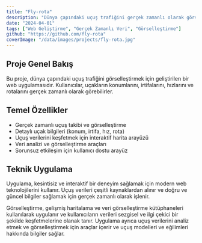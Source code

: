 ```yaml
---
title: "Fly-rota"
description: "Dünya çapındaki uçuş trafiğini gerçek zamanlı olarak görselleştiren bir web uygulaması."
date: "2024-04-01"
tags: ["Web Geliştirme", "Gerçek Zamanlı Veri", "Görselleştirme"]
github: "https://github.com/fly-rota"
coverImage: "/data/images/projects/fly-rota.jpg"
---
```


## Proje Genel Bakış

Bu proje, dünya çapındaki uçuş trafiğini görselleştirmek için geliştirilen bir web uygulamasıdır. Kullanıcılar, uçakların konumlarını, irtifalarını, hızlarını ve rotalarını gerçek zamanlı olarak görebilirler.

## Temel Özellikler

- Gerçek zamanlı uçuş takibi ve görselleştirme
- Detaylı uçak bilgileri (konum, irtifa, hız, rota)
- Uçuş verilerini keşfetmek için interaktif harita arayüzü
- Veri analizi ve görselleştirme araçları
- Sorunsuz etkileşim için kullanıcı dostu arayüz

## Teknik Uygulama

Uygulama, kesintisiz ve interaktif bir deneyim sağlamak için modern web teknolojilerini kullanır. Uçuş verileri çeşitli kaynaklardan alınır ve doğru ve güncel bilgiler sağlamak için gerçek zamanlı olarak işlenir.

Görselleştirme, gelişmiş haritalama ve veri görselleştirme kütüphaneleri kullanılarak uygulanır ve kullanıcıların verileri sezgisel ve ilgi çekici bir şekilde keşfetmelerine olanak tanır. Uygulama ayrıca uçuş verilerini analiz etmek ve görselleştirmek için araçlar içerir ve uçuş modelleri ve eğilimleri hakkında bilgiler sağlar.

